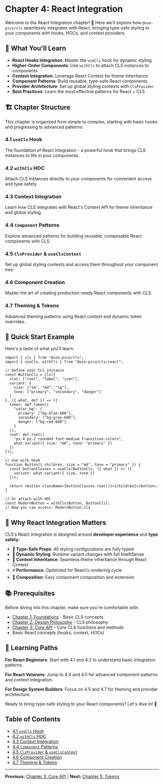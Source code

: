 # Chapter 4: React Integration

Welcome to the React Integration chapter! 🎉 Here we'll explore how `@use-pico/cls` seamlessly integrates with React, bringing type-safe styling to your components with hooks, HOCs, and context providers.

## 🎯 What You'll Learn

- **React Hooks Integration**: Master the `useCls` hook for dynamic styling
- **Higher-Order Components**: Use `withCls` to attach CLS instances to components
- **Context Integration**: Leverage React Context for theme inheritance
- **Component Patterns**: Build reusable, type-safe React components
- **Provider Architecture**: Set up global styling contexts with `ClsProvider`
- **Best Practices**: Learn the most effective patterns for React + CLS

## 🏗️ Chapter Structure

This chapter is organized from simple to complex, starting with basic hooks and progressing to advanced patterns:

### **4.1 `useCls` Hook** 
The foundation of React integration - a powerful hook that brings CLS instances to life in your components.

### **4.2 `withCls` HOC**
Attach CLS instances directly to your components for convenient access and type safety.

### **4.3 Context Integration**
Learn how CLS integrates with React's Context API for theme inheritance and global styling.

### **4.4 `Component` Patterns**
Explore advanced patterns for building reusable, composable React components with CLS.

### **4.5 `ClsProvider` & `useClsContext`**
Set up global styling contexts and access them throughout your component tree.

### **4.6 Component Creation**
Master the art of creating production-ready React components with CLS.

### **4.7 Theming & Tokens**
Advanced theming patterns using React context and dynamic token overrides.

## 🚀 Quick Start Example

Here's a taste of what you'll learn:

```tsx
import { cls } from "@use-pico/cls";
import { useCls, withCls } from "@use-pico/cls/react";

// Define your CLS instance
const ButtonCls = cls({
  slot: ["root", "label", "icon"],
  variant: {
    size: ["sm", "md", "lg"],
    tone: ["primary", "secondary", "danger"]
  }
}, ({ what, def }) => ({
  token: def.token({
    "color.bg": {
      primary: ["bg-blue-600"],
      secondary: ["bg-gray-600"],
      danger: ["bg-red-600"]
    }
  }),
  root: def.root([
    "px-4 py-2 rounded font-medium transition-colors",
    what.variant({ size: "md", tone: "primary" })
  ])
}));

// Use with hook
function Button({ children, size = "md", tone = "primary" }) {
  const buttonClasses = useCls(ButtonCls, ({ what }) => ({
    variant: what.variant({ size, tone })
  }));
  
  return <button className={buttonClasses.root()}>{children}</button>;
}

// Or attach with HOC
const ModernButton = withCls(Button, ButtonCls);
// Now you can access: ModernButton.cls
```

## 🎨 Why React Integration Matters

CLS's React integration is designed around **developer experience** and **type safety**:

- **🎯 Type-Safe Props**: All styling configurations are fully typed
- **🔄 Dynamic Styling**: Runtime variant changes with full IntelliSense
- **🌳 Context Inheritance**: Seamless theme inheritance through React Context
- **⚡ Performance**: Optimized for React's rendering cycle
- **🧩 Composition**: Easy component composition and extension

## 📚 Prerequisites

Before diving into this chapter, make sure you're comfortable with:
- [Chapter 1: Foundations](../01-foundations/README.md) - Basic CLS concepts
- [Chapter 2: Design Philosophy](../02-design-philosophy/README.md) - CLS philosophy
- [Chapter 3: Core API](../03-core-api/README.md) - Core CLS functions and methods
- Basic React concepts (hooks, context, HOCs)

## 🎯 Learning Paths

**For React Beginners**: Start with 4.1 and 4.2 to understand basic integration patterns.

**For React Veterans**: Jump to 4.4 and 4.5 for advanced component patterns and context integration.

**For Design System Builders**: Focus on 4.5 and 4.7 for theming and provider architecture.

Ready to bring type-safe styling to your React components? Let's dive in! 🚀

## Table of Contents
- [4.1 `useCls` Hook](./4.1-usecls-hook.md)
- [4.2 `withCls` HOC](./4.2-withcls-hoc.md)
- [4.3 Context Integration](./4.3-context-integration.md)
- [4.4 `Component` Patterns](./4.4-component-patterns.md)
- [4.5 `ClsProvider` & `useClsContext`](./4.5-clsprovider-useclscontext.md)
- [4.6 Component Creation](./4.6-component-creation.md)
- [4.7 Theming & Tokens](./4.7-theming-tokens.md)

---

**Previous:** [Chapter 3: Core API](../03-core-api/README.md) | **Next:** [Chapter 5: Tokens](../05-tokens/README.md)
